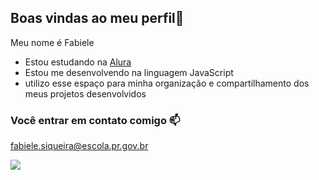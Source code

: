 ## Boas vindas ao meu perfil👋 

Meu nome é Fabiele

- Estou estudando na [Alura](https://www.alura.com.br)
- Estou me desenvolvendo na linguagem JavaScript
- utilizo esse espaço para minha organização e compartilhamento dos meus projetos desenvolvidos

### Você entrar em contato comigo 📫

fabiele.siqueira@escola.pr.gov.br

![](https://media1.tenor.com/m/4Y1a-ilrjqQAAAAC/rapunzel-tangled.gif)
